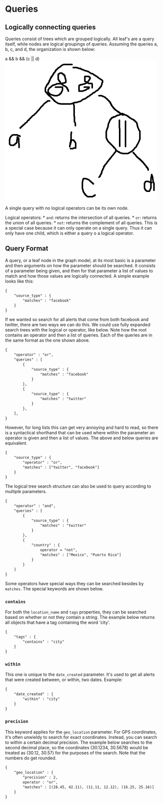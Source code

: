 # Queries

## Logically connecting queries

Queries consist of trees which are grouped logically. All leaf's are a query itself, while nodes are logical groupings of queries. Assuming the queries a, b, c, and d, the organization is shown below:

a && b && (c || d)
![Example Tree](images/logical1.png "Example Tree")

A single query with no logical operators can be its own node. 

Logical operators:
	* `and`: returns the intersection of all queries.
	* `or`: returns the union of all queries.
	* `not`: returns the complement of all queries. This is a special case because it can only operate on a single query. Thus it can only have one child, which is either a query o a logical operator.

## Query Format

A query, or a leaf node in the graph model, at its most basic is a parameter and then arguments on how the parameter should be searched. It consists of a parameter being given, and then for that parameter a list of values to match and how those values are logically connected. A simple example looks like this: 
```
{
	"source_type" : {
		"matches" : "facebook"
	}
}
```

If we wanted so search for all alerts that come from both facebook and twitter, there are two ways we can do this. We could use fully expanded search trees with the logical or operator, like below. Note how the root contains an operator and then a list of queries. Each of the queries are in the same format as the one shown above.
```
{
	"operator" : "or",
	"queries" : [
		{
			"source_type" : {
				"matches" : "facebook"
			}
		},
		{
			"source_type" : {
				"matches" : "twitter"
			}
		},
	],
}
```

However, for long lists this can get very annoying and hard to read, so there is a syntactical shorthand that can be used where within the parameter an operator is given and then a list of values. The above and below queries are equivalent.
```
{
	"source_type" : {
		"operator" : "or",
		"matches" : ["twitter", "facebook"]
	}
}
```

The logical tree search structure can also be used to query according to multiple parameters.
```
{
	"operator" : "and",
	"queries" : [
		{
			"source_type" : {
				"matches" : "twitter"
			}
		},
		{
			"country" : {
				operator = "not",
				"matches" : ["Mexico", "Puerto Rico"]
			}
		}
	]
}
```

Some operators have special ways they can be searched besides by `matches`. The special keywords are shown below.

### `contains`

For both the `location_name` and `tags` properties, they can be searched based on whether or not they contain a string. The example below returns all objects that have a tag containing the word 'city'.

```
{
	"tags" : {
		"contains" : "city"
	}
}
```

### `within`

This one is unique to the `date_created` parameter. It's used to get all alerts that were created between, or within, two dates. Example:

```
{
	"date_created" : {
		"within" : "city"
	}
}
```

### `precision`

This keyword applies for the `geo_location` parameter. For GPS coordinates, it's often unwieldy to search for exact coordinates. Instead, you can search to within a certain decimal precision. The example below searches to the second decimal place, so the coordinates (30.1234, 30.5678) would be treated as (30.12, 30.57) for the purposes of the search. Note that the numbers do get rounded.

```
{
	"geo_location" : {
		"precision" : 2,
		operator : "or",
		"matches" : [(28.45, 42.11), (11.11, 12.12), (16.25, 25.16)]
	}
}
```
